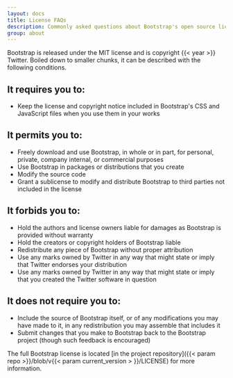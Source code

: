 ```yaml
---
layout: docs
title: License FAQs
description: Commonly asked questions about Bootstrap's open source license.
group: about
---
```


Bootstrap is released under the MIT license and is copyright {{< year >}} Twitter. Boiled down to smaller chunks, it can
be described with the following conditions.

## It requires you to:

- Keep the license and copyright notice included in Bootstrap's CSS and JavaScript files when you use them in your works

## It permits you to:

- Freely download and use Bootstrap, in whole or in part, for personal, private, company internal, or commercial
  purposes
- Use Bootstrap in packages or distributions that you create
- Modify the source code
- Grant a sublicense to modify and distribute Bootstrap to third parties not included in the license

## It forbids you to:

- Hold the authors and license owners liable for damages as Bootstrap is provided without warranty
- Hold the creators or copyright holders of Bootstrap liable
- Redistribute any piece of Bootstrap without proper attribution
- Use any marks owned by Twitter in any way that might state or imply that Twitter endorses your distribution
- Use any marks owned by Twitter in any way that might state or imply that you created the Twitter software in question

## It does not require you to:

- Include the source of Bootstrap itself, or of any modifications you may have made to it, in any redistribution you may
  assemble that includes it
- Submit changes that you make to Bootstrap back to the Bootstrap project (though such feedback is encouraged)

The full Bootstrap license is located [in the project repository]({{< param repo >}}/blob/v{{< param current_version >
}}/LICENSE) for more information.
